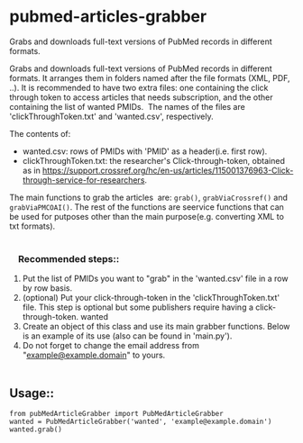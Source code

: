 # pubmed-articles-grabber
Grabs and downloads full-text versions of PubMed records in different formats.

Grabs and downloads full-text versions of PubMed records in different formats. It arranges them in folders named after the file formats (XML, PDF, ..). It is recommended to have two extra files: one containing the click through token to access articles that needs subscription, and the other containing the list of wanted PMIDs.  The names of the files are 'clickThroughToken.txt' and 'wanted.csv', respectively.  

The contents of:      
- wanted.csv: rows of PMIDs with 'PMID' as a header(i.e. first row).     
- clickThroughToken.txt: the researcher's Click-through-token, obtained as in https://support.crossref.org/hc/en-us/articles/115001376963-Click-through-service-for-researchers. 

The main functions to grab the articles  are: `grab()`, `grabViaCrossref()` and `grabViaPMCOAI()`. The rest of the functions are seervice functions that can be used for putposes other than the main purpose(e.g. converting XML to txt formats).    
    
###     Recommended steps::  
1. Put the list of PMIDs you want to "grab" in the 'wanted.csv' file in a row by row basis.    
2. (optional) Put your click-through-token in the 'clickThroughToken.txt' file. This step is optional but some publishers require having a click-through-token.    wanted
3. Create an object of this class and use its main grabber functions. Below is an example of its use (also can be found in 'main.py').    
4. Do not forget to change the email address from "example@example.domain" to yours.    
    
##  Usage::        
```
from pubMedArticleGrabber import PubMedArticleGrabber    
wanted = PubMedArticleGrabber('wanted', 'example@example.domain')
wanted.grab()  
```
